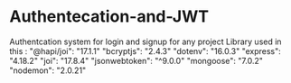 # Authentecation-and-JWT
Authentcation system for login and signup for any project 
Library used in this : 
    "@hapi/joi": "17.1.1"
    "bcryptjs": "2.4.3"
    "dotenv": "16.0.3"
    "express": "4.18.2"
    "joi": "17.8.4"
    "jsonwebtoken": "^9.0.0"
    "mongoose": "7.0.2"
    "nodemon": "2.0.21"
